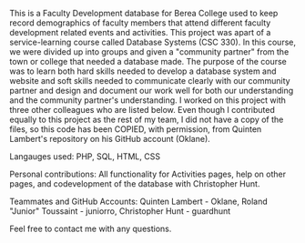 This is a Faculty Development database for Berea College used to keep record demographics of faculty members that 
attend different faculty development related events and activities. This project was apart of a service-learning
course called Database Systems (CSC 330). In this course, we were divided up into groups and given a "community
partner" from the town or college that needed a database made. The purpose of the course was to learn both hard skills
needed to develop a database system and website and soft skills needed to communicate clearly with our community partner
and design and document our work well for both our understanding and the community partner's understanding. I worked
on this project with three other colleagues who are listed below. Even though I contributed equally to this project as
the rest of my team, I did not have a copy of the files, so this code has been COPIED, with permission, from Quinten
Lambert's repository on his GitHub account (Oklane). 

Langauges used: PHP, SQL, HTML, CSS

Personal contributions: All functionality for Activities pages, help on other pages, and codevelopment of the database
    with Christopher Hunt. 

Teammates and GitHub Accounts:
    Quinten Lambert - Oklane, 
    Roland "Junior" Toussaint - juniorro,
    Christopher Hunt - guardhunt

Feel free to contact me with any questions.
